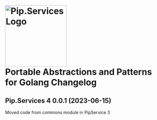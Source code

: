# <img src="https://uploads-ssl.webflow.com/5ea5d3315186cf5ec60c3ee4/5edf1c94ce4c859f2b188094_logo.svg" alt="Pip.Services Logo" width="200"> <br/> Portable Abstractions and Patterns for Golang Changelog

## <a name="0.0.1"></a>Pip.Services 4 0.0.1 (2023-06-15)
Moved code from commons module in PipService 3

